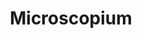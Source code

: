 ---
title: "Microscopium"
hashtag: "microscopium"
borders:
  - Capricornus
  - Grus
  - Indus
  - Piscis Austrinus
  - Sagittarius
  - Telescopium
tags:
  - Constellation
---
